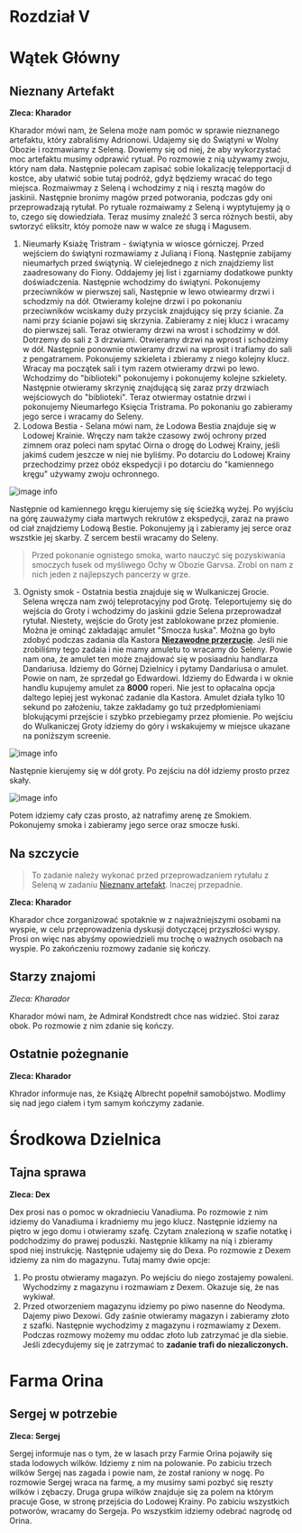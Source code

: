 # Rozdział V

# Wątek Główny

## Nieznany Artefakt

__Zleca: Kharador__

Kharador mówi nam, że Selena może nam pomóc w sprawie nieznanego artefaktu, który zabraliśmy Adrionowi. Udajemy się do Świątyni w Wolny Obozie i rozmawiamy z Seleną. Dowiemy się od niej, że aby wykorzystać moc artefaktu musimy odprawić rytuał. Po rozmowie z nią używamy zwoju, który nam dała. Następnie polecam zapisać sobie lokalizację telepportacji d kostce, aby ułatwić sobie tutaj podróż, gdyż będziemy wracać do tego miejsca. Rozmaiwmay z Seleną i wchodzimy z nią i resztą magów do jaskinii. Następnie bronimy magów przed potworania, podczas gdy oni przeprowadzają rytułał. Po rytuale rozmaiwamy z Seleną i wyptytujemy ją o to, czego się dowiedziała. Teraz musimy znaleźć 3 serca różnych bestii, aby swtorzyć eliksitr, któy pomoże naw w walce ze sługą i Magusem.

1. Nieumarły Ksiażę  Tristram - świątynia w wiosce górniczej. Przed wejściem do świątyni rozmawiamy z Julianą i Fioną. Następnie zabijamy nieumarłych przed świątynią. W cielejednego z nich znajdziemy list zaadresowany do Fiony. Oddajemy jej list i zgarniamy dodatkowe punkty doświadczenia. Następnie wchodzimy do świątyni. Pokonujemy przeciwników w pierwszej sali, Następnie w lewo otwiearmy drzwi i schodzmiy na dół. Otwieramy kolejne drzwi i po pokonaniu przeciwników wciskamy duży przycisk znajdujący się przy ścianie. Za nami przy ścianie pojawi się skrzynia. Zabieramy z niej klucz i wracamy do pierwszej sali. Teraz otwieramy drzwi na wrost i schodzimy w dół. Dotrzemy do sali z 3 drzwiami. Otwieramy drzwi na wprost i schodzimy w dół. Następnie ponownie otwieramy drzwi na wprosit i trafiamy do sali z pengatramem. Pokonujemy szkieleta i zbieramy z niego kolejny klucz. Wracay ma początek sali i tym razem otwieramy drzwi po lewo. Wchodzimy do "biblioteki" pokonujemy i pokonujemy kolejne szkielety. Następnie otwieramy skrzynię znajdującą się zaraz przy drzwiach wejściowych do "biblioteki". Teraz otwiermay ostatnie drzwi i pokonujemy Nieumarłego Księcia Tristrama. Po pokonaniu go zabieramy jego serce i wracamy do Seleny.
2. Lodowa Bestia - Selana mówi nam, że Lodowa Bestia znajduje się w Lodowej Krainie. Wręczy nam także czasowy zwój ochrony przed zimnem oraz poleci nam spytać Oirna o drogę do Lodwej Krainy, jeśli jakimś cudem jeszcze w niej nie byliśmy. Po dotarciu do Lodowej Krainy przechodzimy przez obóz ekspedycji i po dotarciu do "kamiennego kręgu" używamy zwoju ochronnego.

![image info](https://i.imgur.com/P5TgIYt.png)

Następnie od kamiennego kręgu kierujemy się się ścieżką wyżej. Po wyjściu na górę zauważymy ciała martwych rekrutów z ekspedycji, zaraz na prawo od ciał znajdziemy Lodową Bestie. Pokonujemy ją i zabieramy jej serce oraz wszstkie jej skarby. Z sercem bestii wracamy do Seleny.

> Przed pokonanie ognistego smoka, warto nauczyć się pozyskiwania smoczych łusek od myśliwego Ochy w Obozie Garvsa. Zrobi on nam z nich jeden z najlepszych pancerzy w grze.

3. Ognisty smok - Ostatnia bestia znajduje się w Wulkaniczej Grocie. Selena wręcza nam zwój teleprotacyjny pod Grotę. Teleportujemy się do wejścia do Groty i wchodzimy do jaskinii gdzie Selena przeprowadzał rytułał. Niestety, wejście do Groty jest zablokowane przez płomienie. Można je ominąć zakładając amulet "Smocza łuska". Można go było zdobyć podczas zadania dla Kastora __[Niezawodne przerzucie](#niezawodne-przerzucie)__. Jeśli nie zrobiliśmy tego zadaia i nie mamy amuletu to wracamy do Seleny. Powie nam ona, że amulet ten może znajdować się w posiaadniu handlarza Dandariusa. Idziemy do Górnej Dzielnicy i pytamy Dandariusa o amulet. Powie on nam, że sprzedał go Edwardowi. Idziemy do Edwarda i w oknie handlu kupujemy amulet za __8000__ roperi. Nie jest to opłacalna opcja daltego lepiej jest wykonać zadanie dla Kastora. Amulet działa tylko 10 sekund po założeniu, takze zakładamy go tuż przedpłomieniami blokującymi przejście i szybko przebiegamy przez płomienie. Po wejściu do Wulkaniczej Groty idziemy do góry i wskakujemy w miejsce ukazane na poniższym screenie.

![image info](https://i.imgur.com/ed9EY1x.png)

Następnie kierujemy się w dół groty. Po zejściu na dół idziemy prosto przez skały.

![image info](https://i.imgur.com/4LwCsCR.png)

Potem idziemy cały czas prosto, aż natrafimy arenę ze Smokiem. Pokonujemy smoka i zabieramy jego serce oraz smocze łuski.

## Na szczycie

> To zadanie należy wykonać przed przeprowadzaniem rytułału z Seleną w zadaniu [Nieznany artefakt](#nieznany-artefakt). Inaczej przepadnie.

__Zleca: Kharador__

Kharador chce zorganizować spotaknie w z najważniejszymi osobami na wyspie, w celu przeprowadzenia dyskusji dotyczącej przyszłości wyspy. Prosi on więc nas abyśmy opowiedzieli mu trochę o ważnych osobach na wyspie. Po zakończeniu rozmowy zadanie się kończy.

## Starzy znajomi

_Zleca: Kharador_

Kharador mówi nam, że Admirał Kondstredt chce nas widzieć. Stoi zaraz obok. Po rozmowie z nim zdanie się kończy.

## Ostatnie pożegnanie

__Zleca: Kharador__

Khrador informuje nas, że Książę Albrecht popełnił samobójstwo. Modlimy się nad jego ciałem i tym samym kończymy zadanie.

# Środkowa Dzielnica

## Tajna sprawa

__Zleca: Dex__

Dex prosi nas o pomoc w okradnieciu Vanadiuma. Po rozmowie z nim idziemy do Vanadiuma i kradniemy mu jego klucz. Następnie idziemy na piętro w jego domu i otwieramy szafę. Czytam znalezioną w szafie notatkę i podchodzimy do prawej poduszki. Następnie klikamy na nią i zbieramy spod niej instrukcję. Następnie udajemy się do Dexa. Po rozmowie z Dexem idziemy za nim do magazynu. Tutaj mamy dwie opcje:

1. Po prostu otwieramy magazyn. Po wejściu do niego zostajemy powaleni. Wychodzimy z magazynu i rozmawiam z Dexem. Okazuje się, że nas wykiwał.
2. Przed otworzeniem magazynu idziemy po piwo nasenne do Neodyma. Dajemy piwo Dexowi. Gdy zaśnie otwieramy magazyn i zabieramy złoto z szafki. Następnie wychodzimy z magazynu i rozmawiamy z Dexem. Podczas rozmowy możemy mu oddac złoto lub zatrzymać je dla siebie. Jeśli zdecydujemy się je zatrzymać to __zadanie trafi do niezaliczonych.__

# Farma Orina

## Sergej w potrzebie

__Zleca: Sergej__

Sergej informuje nas o tym, że w lasach przy Farmie Orina pojawiły się stada lodowych wilków. Idziemy z nim na polowanie. Po zabiciu trzech wilków Sergej nas zagada  i powie nam, że został raniony w nogę. Po rozmowie Sergej wraca na farmę, a my musimy sami pozbyć się reszty wilków i zębaczy. Druga grupa wilków znajduje się za polem na którym pracuje Gose, w stronę przejścia do Lodowej Krainy. Po zabiciu wszystkich potworów, wracamy do Sergeja. Po wszystkim idziemy odebrać nagrodę od Orina.
